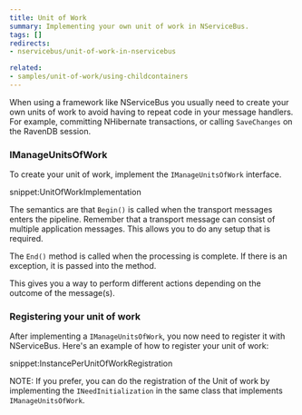 ```yaml
---
title: Unit of Work
summary: Implementing your own unit of work in NServiceBus.
tags: []
redirects:
- nservicebus/unit-of-work-in-nservicebus

related:
- samples/unit-of-work/using-childcontainers
---
```


When using a framework like NServiceBus you usually need to create your own units of work to avoid having to repeat code in your message handlers. For example, committing NHibernate transactions, or calling `SaveChanges` on the RavenDB session.

### IManageUnitsOfWork 

To create your unit of work, implement the `IManageUnitsOfWork` interface. 

snippet:UnitOfWorkImplementation

The semantics are that `Begin()` is called when the transport messages enters the pipeline. Remember that a transport message can consist of multiple application messages. This allows you to do any setup that is required. 

The `End()` method is called when the processing is complete. If there is an exception, it is passed into the method. 

This gives you a way to perform different actions depending on the outcome of the message(s).

### Registering your unit of work 

After implementing a `IManageUnitsOfWork`, you now need to register it with NServiceBus. 
Here's an example of how to register your unit of work:  

snippet:InstancePerUnitOfWorkRegistration

NOTE: If you prefer, you can do the registration of the Unit of work by implementing the `INeedInitialization` in the same class that implements `IManageUnitsOfWork`.

